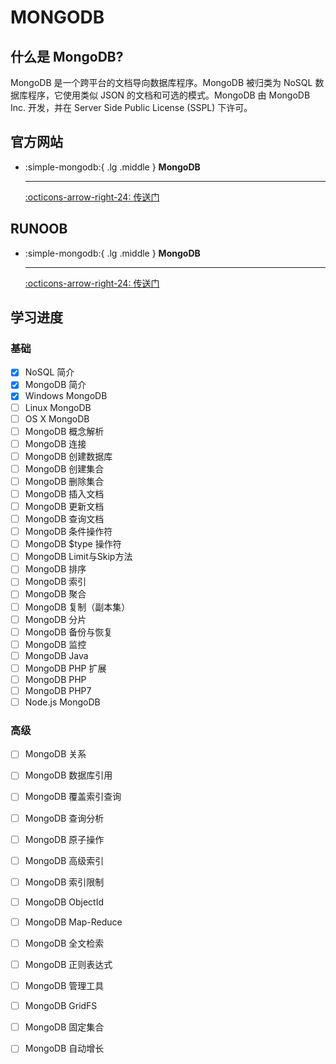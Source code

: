 # MONGODB

## 什么是 MongoDB?

MongoDB 是一个跨平台的文档导向数据库程序。MongoDB 被归类为 NoSQL 数据库程序，它使用类似 JSON 的文档和可选的模式。MongoDB 由 MongoDB Inc. 开发，并在 Server Side Public License (SSPL) 下许可。

## 官方网站

<div class="grid cards" markdown>

-   :simple-mongodb:{ .lg .middle } __MongoDB__

    ---

    [:octicons-arrow-right-24: <a href="https://www.mongodb.com/" target="_blank"> 传送门 </a>](#)

</div>

## RUNOOB

<div class="grid cards" markdown>

-   :simple-mongodb:{ .lg .middle } __MongoDB__

    ---

    [:octicons-arrow-right-24: <a href="https://www.runoob.com/mongodb/mongodb-tutorial.html" target="_blank"> 传送门 </a>](#)

</div>

## 学习进度

### 基础
- [x] NoSQL 简介
- [x] MongoDB 简介
- [x] Windows MongoDB
- [ ] Linux MongoDB
- [ ] OS X MongoDB
- [ ] MongoDB 概念解析
- [ ] MongoDB 连接
- [ ] MongoDB 创建数据库
- [ ] MongoDB 创建集合
- [ ] MongoDB 删除集合
- [ ] MongoDB 插入文档
- [ ] MongoDB 更新文档
- [ ] MongoDB 查询文档
- [ ] MongoDB 条件操作符
- [ ] MongoDB $type 操作符
- [ ] MongoDB Limit与Skip方法
- [ ] MongoDB 排序
- [ ] MongoDB 索引
- [ ] MongoDB 聚合
- [ ] MongoDB 复制（副本集）
- [ ] MongoDB 分片
- [ ] MongoDB 备份与恢复
- [ ] MongoDB 监控
- [ ] MongoDB Java
- [ ] MongoDB PHP 扩展
- [ ] MongoDB PHP
- [ ] MongoDB PHP7
- [ ] Node.js MongoDB

### 高级
- [ ] MongoDB 关系
- [ ] MongoDB 数据库引用
- [ ] MongoDB 覆盖索引查询
- [ ] MongoDB 查询分析
- [ ] MongoDB 原子操作
- [ ] MongoDB 高级索引
- [ ] MongoDB 索引限制
- [ ] MongoDB ObjectId
- [ ] MongoDB Map-Reduce
- [ ] MongoDB 全文检索
- [ ] MongoDB 正则表达式
- [ ] MongoDB 管理工具
- [ ] MongoDB GridFS
- [ ] MongoDB 固定集合
- [ ] MongoDB 自动增长

